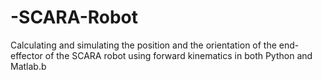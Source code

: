 # -SCARA-Robot
Calculating and simulating the position and the orientation of the end-effector of the SCARA robot using forward kinematics in both Python and Matlab.b
